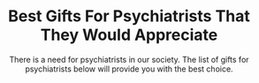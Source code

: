 ---
layout: post
title: Best Gifts For Psychiatrists That They Would Appreciate
subtitle: There is a need for psychiatrists in our society. The list of gifts for psychiatrists below will provide you with the best choice.
header-img: "img/post/2023/09/copied/medium_gifts_for_psychiatrists_da0b1323e3.jpg"
header-style: text
permalink: "/gifts-psychiatrists/"
catalog: true
tags:
  - Recipients 
  - Men
---    